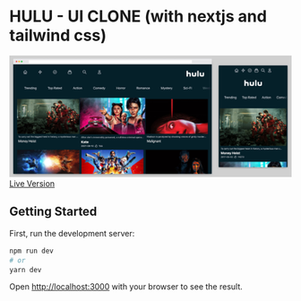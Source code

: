 # HULU - UI CLONE (with nextjs and tailwind css)

![showcase image](/public/showcase.jpg)
[Live Version](https://hulu-tailwindcss-uiclone.vercel.app/)

## Getting Started

First, run the development server:

```bash
npm run dev
# or
yarn dev
```

Open [http://localhost:3000](http://localhost:3000) with your browser to see the result.
